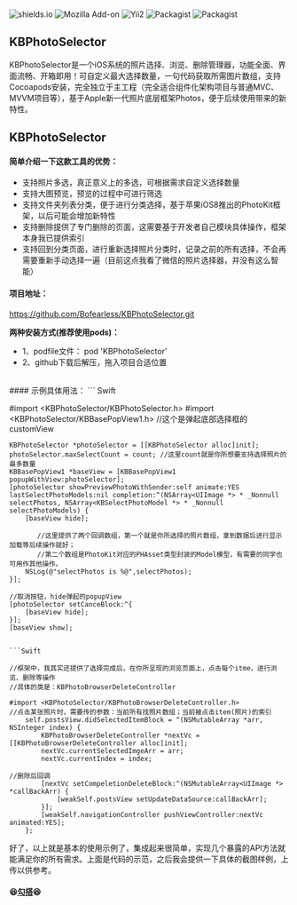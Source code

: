 <br/>

![shields.io](https://img.shields.io/teamcity/codebetter/bt428.svg)  ![Mozilla Add-on](https://img.shields.io/amo/d/dustman.svg?style=flat-square)  ![Yii2](https://img.shields.io/badge/Powered_by-Photos_Framework-green.svg?style=flat)  ![Packagist](https://img.shields.io/packagist/v/symfony/symfony.svg?style=flat-square)  ![Packagist](https://img.shields.io/packagist/l/doctrine/orm.svg?style=flat-square)


## KBPhotoSelector</br>
KBPhotoSelector是一个iOS系统的照片选择、浏览、删除管理器，功能全面、界面流畅、开箱即用！可自定义最大选择数量，一句代码获取所需图片数组，支持Cocoapods安装，完全独立于主工程（完全适合组件化架构项目与普通MVC、MVVM项目等），基于Apple新一代照片底层框架Photos，便于后续使用带来的新特性。

## KBPhotoSelector
#### 简单介绍一下这款工具的优势：

- 支持照片多选，真正意义上的多选，可根据需求自定义选择数量
- 支持大图预览，预览的过程中可进行筛选
- 支持文件夹列表分类，便于进行分类选择，基于苹果iOS8推出的PhotoKit框架，以后可能会增加新特性
- 支持删除提供了专门删除的页面，这需要基于开发者自己模块具体操作，框架本身我已提供索引
- 支持回到分类页面，进行重新选择照片分类时，记录之前的所有选择，不会再需要重新手动选择一遍（目前这点我看了微信的照片选择器，并没有这么智能）


#### 项目地址：
<https://github.com/Bofearless/KBPhotoSelector.git>


**两种安装方式(推荐使用pods)：**
- 1、podfile文件： pod 'KBPhotoSelector'
- 2、github下载后解压，拖入项目合适位置


<br/>
#### 示例具体用法：
``` Swift

#import <KBPhotoSelector/KBPhotoSelector.h>
#import <KBPhotoSelector/KBBasePopView1.h>  //这个是弹起底部选择框的customView

    KBPhotoSelector *photoSelector = [[KBPhotoSelector alloc]init];
    photoSelector.maxSelectCount = count; //这里count就是你所想要支持选择照片的最多数量
    KBBasePopView1 *baseView = [KBBasePopView1 popupWithView:photoSelector];
    [photoSelector showPreviewPhotoWithSender:self animate:YES lastSelectPhotoModels:nil completion:^(NSArray<UIImage *> * _Nonnull selectPhotos, NSArray<KBSelectPhotoModel *> * _Nonnull selectPhotoModels) {
        [baseView hide];

           //这里提供了两个回调数组，第一个就是你所选择的照片数组，拿到数据后进行显示加载等后续操作就好；
           //第二个数组是PhotoKit对应的PHAsset类型封装的Model模型，有需要的同学也可用作其他操作。
        NSLog(@"selectPhotos is %@",selectPhotos);
    }];

    //取消按钮，hide弹起的popupView
    [photoSelector setCanceBlock:^{
        [baseView hide];
    }];
    [baseView show];

```

```Swift

//框架中，我其实还提供了选择完成后，在你所呈现的浏览页面上，点击每个itme，进行浏览、删除等操作
//具体的类是：KBPhotoBrowserDeleteController

#import <KBPhotoSelector/KBPhotoBrowserDeleteController.h>
//点击某张照片时，需要传的参数：当前所有找照片数组；当前被点击item(照片)的索引
    self.postsView.didSelectedItemBlock = ^(NSMutableArray *arr, NSInteger index) {
        KBPhotoBrowserDeleteController *nextVc = [[KBPhotoBrowserDeleteController alloc]init];
        nextVc.currentSelectedImgeArr = arr;
        nextVc.currentIndex = index;

//删除后回调
        [nextVc setCompeletionDeleteBlock:^(NSMutableArray<UIImage *> *callBackArr) {
            [weakSelf.postsView setUpdateDataSource:callBackArr];
        }];
        [weakSelf.navigationController pushViewController:nextVc animated:YES];
    };

```


好了，以上就是基本的使用示例了，集成起来很简单，实现几个暴露的API方法就能满足你的所有需求。上面是代码的示范，之后我会提供一下具体的截图样例，上传以供参考。


#### 😆[勾搭](blogbo.org)😆

